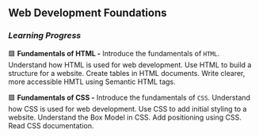 ## Web Development Foundations

### _Learning Progress_

:green_square: **Fundamentals of HTML -** Introduce the fundamentals of `HTML`. Understand how HTML is used for web development. Use HTML to build a structure for a website. Create tables in HTML documents. Write clearer, more accessible HMTL using Semantic HTML tags.

:green_square: **Fundamentals of CSS -** Introduce the fundamentals of `CSS`. Understand how CSS is used for web development. Use CSS to add initial styling to a website. Understand the Box Model in CSS. Add positioning using CSS. Read CSS documentation.